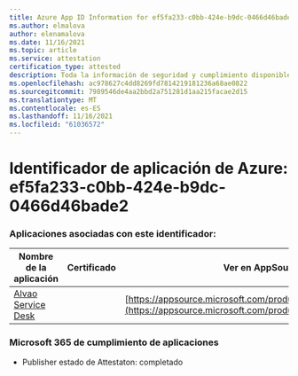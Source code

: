 ```yaml
---
title: Azure App ID Information for ef5fa233-c0bb-424e-b9dc-0466d46bade2
ms.author: elmalova
author: elenamalova
ms.date: 11/16/2021
ms.topic: article
ms.service: attestation
certification_type: attested
description: Toda la información de seguridad y cumplimiento disponible para ef5fa233-c0bb-424e-b9dc-0466d46bade2.
ms.openlocfilehash: ac978627c4dd8269fd7814219181236a68ae0822
ms.sourcegitcommit: 7989546de4aa2bbd2a751281d1aa215facae2d15
ms.translationtype: MT
ms.contentlocale: es-ES
ms.lasthandoff: 11/16/2021
ms.locfileid: "61036572"
---
```

# <a name="azure-app-id-ef5fa233-c0bb-424e-b9dc-0466d46bade2"></a>Identificador de aplicación de Azure: ef5fa233-c0bb-424e-b9dc-0466d46bade2


### <a name="apps-associated-with-this-id"></a>Aplicaciones asociadas con este identificador:
| **Nombre de la aplicación** | **Certificado** | **Ver en AppSource** |
|--------------|---------------|-----------------------|
| [Alvao Service Desk](https://docs.microsoft.com/microsoft-365-app-certification/forward/WA200002488) |  | [https://appsource.microsoft.com/product/office/WA200002488](https://appsource.microsoft.com/product/office/WA200002488) |

### <a name="microsoft-365-app-compliance-status"></a>Microsoft 365 de cumplimiento de aplicaciones
- Publisher estado de Attestaton: completado
